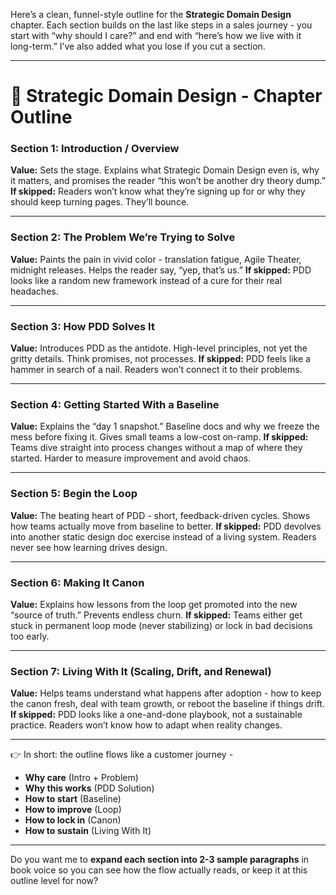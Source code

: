 Here’s a clean, funnel-style outline for the **Strategic Domain Design** chapter. Each section builds on the last like steps in a sales journey - you start with “why should I care?” and end with “here’s how we live with it long-term.” I’ve also added what you lose if you cut a section.

---

# 📘 Strategic Domain Design - Chapter Outline

### Section 1: Introduction / Overview

**Value:** Sets the stage. Explains what Strategic Domain Design even is, why it matters, and promises the reader “this won’t be another dry theory dump.”
**If skipped:** Readers won’t know what they’re signing up for or why they should keep turning pages. They’ll bounce.

---

### Section 2: The Problem We’re Trying to Solve

**Value:** Paints the pain in vivid color - translation fatigue, Agile Theater, midnight releases. Helps the reader say, “yep, that’s us.”
**If skipped:** PDD looks like a random new framework instead of a cure for their real headaches.

---

### Section 3: How PDD Solves It

**Value:** Introduces PDD as the antidote. High-level principles, not yet the gritty details. Think promises, not processes.
**If skipped:** PDD feels like a hammer in search of a nail. Readers won’t connect it to their problems.

---

### Section 4: Getting Started With a Baseline

**Value:** Explains the “day 1 snapshot.” Baseline docs and why we freeze the mess before fixing it. Gives small teams a low-cost on-ramp.
**If skipped:** Teams dive straight into process changes without a map of where they started. Harder to measure improvement and avoid chaos.

---

### Section 5: Begin the Loop

**Value:** The beating heart of PDD - short, feedback-driven cycles. Shows how teams actually move from baseline to better.
**If skipped:** PDD devolves into another static design doc exercise instead of a living system. Readers never see how learning drives design.

---

### Section 6: Making It Canon

**Value:** Explains how lessons from the loop get promoted into the new “source of truth.” Prevents endless churn.
**If skipped:** Teams either get stuck in permanent loop mode (never stabilizing) or lock in bad decisions too early.

---

### Section 7: Living With It (Scaling, Drift, and Renewal)

**Value:** Helps teams understand what happens after adoption - how to keep the canon fresh, deal with team growth, or reboot the baseline if things drift.
**If skipped:** PDD looks like a one-and-done playbook, not a sustainable practice. Readers won’t know how to adapt when reality changes.

---

👉 In short: the outline flows like a customer journey -

* **Why care** (Intro + Problem)
* **Why this works** (PDD Solution)
* **How to start** (Baseline)
* **How to improve** (Loop)
* **How to lock in** (Canon)
* **How to sustain** (Living With It)

---

Do you want me to **expand each section into 2-3 sample paragraphs** in book voice so you can see how the flow actually reads, or keep it at this outline level for now?
